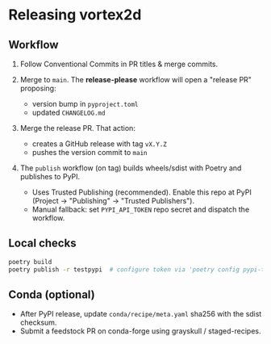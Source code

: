 
# Releasing vortex2d

## Workflow
1. Follow Conventional Commits in PR titles & merge commits.
2. Merge to `main`. The **release-please** workflow will open a "release PR" proposing:
   - version bump in `pyproject.toml`
   - updated `CHANGELOG.md`
3. Merge the release PR. That action:
   - creates a GitHub release with tag `vX.Y.Z`
   - pushes the version commit to `main`

4. The `publish` workflow (on tag) builds wheels/sdist with Poetry and publishes to PyPI.
   - Uses Trusted Publishing (recommended). Enable this repo at PyPI (Project → "Publishing" → "Trusted Publishers").
   - Manual fallback: set `PYPI_API_TOKEN` repo secret and dispatch the workflow.

## Local checks
```bash
poetry build
poetry publish -r testpypi  # configure token via 'poetry config pypi-token.testpypi ...'
```

## Conda (optional)
- After PyPI release, update `conda/recipe/meta.yaml` sha256 with the sdist checksum.
- Submit a feedstock PR on conda-forge using grayskull / staged-recipes.

